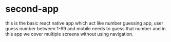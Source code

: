 # second-app
this is the basic react native app which act like number guessing app,
user guess number between 1-99 and mobile needs
to guess that number and in this app we cover multiple screens without using navigation.
